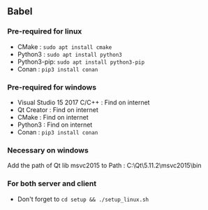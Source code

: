 ## Babel
### Pre-required for linux
 * CMake : `sudo apt install cmake`
 * Python3 : `sudo apt install python3`
 * Python3-pip: `sudo apt install python3-pip`
 * Conan : `pip3 install conan`

### Pre-required for windows
 * Visual Studio 15 2017 C/C++ : Find on internet
 * Qt Creator : Find on internet
 * CMake : Find on internet
 * Python3 : Find on internet
 * Conan : `pip3 install conan`

### Necessary on windows
Add the path of Qt lib msvc2015 to Path : C:\Qt\5.11.2\msvc2015\bin

### For both server and client
 * Don't forget to `cd setup && ./setup_linux.sh`